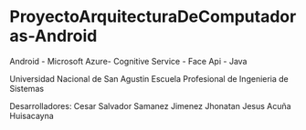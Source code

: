 # ProyectoArquitecturaDeComputadoras-Android
Android - Microsoft Azure- Cognitive Service - Face Api - Java

Universidad Nacional de San Agustin
Escuela Profesional de Ingenieria de Sistemas

Desarrolladores:
  Cesar Salvador Samanez Jimenez
  Jhonatan Jesus Acuña Huisacayna
